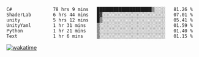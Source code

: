 <!--START_SECTION:waka-->

```text
C#               78 hrs 9 mins   ████████████████████▒░░░░   81.26 %
ShaderLab        6 hrs 44 mins   █▓░░░░░░░░░░░░░░░░░░░░░░░   07.01 %
unity            5 hrs 12 mins   █▒░░░░░░░░░░░░░░░░░░░░░░░   05.41 %
UnityYaml        1 hr 31 mins    ▒░░░░░░░░░░░░░░░░░░░░░░░░   01.59 %
Python           1 hr 21 mins    ▒░░░░░░░░░░░░░░░░░░░░░░░░   01.40 %
Text             1 hr 6 mins     ▒░░░░░░░░░░░░░░░░░░░░░░░░   01.15 %
```

<!--END_SECTION:waka-->
[![wakatime](https://wakatime.com/badge/user/6c2f442e-41b4-42e3-bc06-d5d8203ad1da.svg)](https://wakatime.com/@6c2f442e-41b4-42e3-bc06-d5d8203ad1da)
